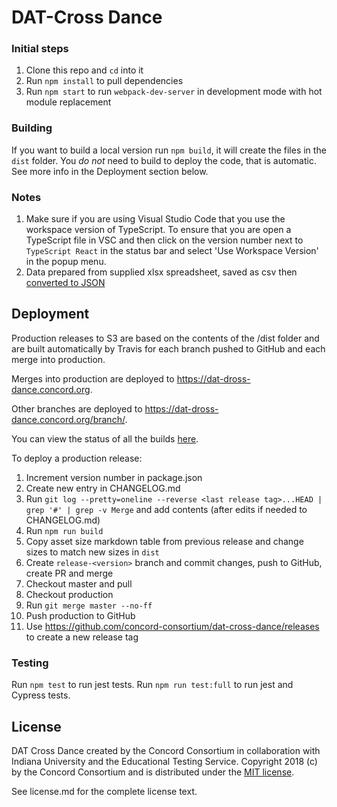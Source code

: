 # DAT-Cross Dance

### Initial steps

1. Clone this repo and `cd` into it
2. Run `npm install` to pull dependencies
3. Run `npm start` to run `webpack-dev-server` in development mode with hot module replacement

### Building

If you want to build a local version run `npm build`, it will create the files in the `dist` folder.
You *do not* need to build to deploy the code, that is automatic.  See more info in the Deployment section below.

### Notes

1. Make sure if you are using Visual Studio Code that you use the workspace version of TypeScript.
   To ensure that you are open a TypeScript file in VSC and then click on the version number next to
   `TypeScript React` in the status bar and select 'Use Workspace Version' in the popup menu.
2. Data prepared from supplied xlsx spreadsheet, saved as csv
   then [converted to JSON](http://www.convertcsv.com/csv-to-json.htm)

## Deployment

Production releases to S3 are based on the contents of the /dist folder and are built automatically by Travis
for each branch pushed to GitHub and each merge into production.

Merges into production are deployed to https://dat-dross-dance.concord.org.

Other branches are deployed to https://dat-dross-dance.concord.org/branch/<name>.

You can view the status of all the builds [here](https://travis-ci.com/concord-consortium/dat-dross-dance/builds).

To deploy a production release:

1. Increment version number in package.json
2. Create new entry in CHANGELOG.md
3. Run `git log --pretty=oneline --reverse <last release tag>...HEAD | grep '#' | grep -v Merge` and add contents (after edits if needed to CHANGELOG.md)
4. Run `npm run build`
5. Copy asset size markdown table from previous release and change sizes to match new sizes in `dist`
6. Create `release-<version>` branch and commit changes, push to GitHub, create PR and merge
7. Checkout master and pull
8. Checkout production
9. Run `git merge master --no-ff`
10. Push production to GitHub
11. Use https://github.com/concord-consortium/dat-cross-dance/releases to create a new release tag

### Testing

Run `npm test` to run jest tests. Run `npm run test:full` to run jest and Cypress tests.

## License

DAT Cross Dance created by the Concord Consortium in collaboration with Indiana University and the Educational Testing Service. Copyright 2018 (c) by the Concord Consortium and is distributed under the [MIT license](http://www.opensource.org/licenses/MIT).

See license.md for the complete license text.

